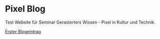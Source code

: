 # Pixel Blog

Test Website für Seminar Gerasterters Wissen - Pixel in Kultur und Technik.

[Erster Blogeintrag](blog_eintrag1.md)
